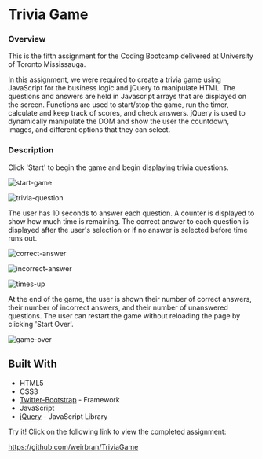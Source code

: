 # Trivia Game

### Overview

This is the fifth assignment for the Coding Bootcamp delivered at University of Toronto Mississauga.

In this assignment, we were required to create a trivia game using JavaScript for the business logic and jQuery to manipulate HTML. The questions and answers are held in Javascript arrays that are displayed on the screen. Functions are used to start/stop the game, run the timer, calculate and keep track of scores, and check answers. jQuery is used to dynamically manipulate the DOM and show the user the countdown, images, and different options that they can select. 

### Description

Click 'Start' to begin the game and begin displaying trivia questions.

![start-game](https://user-images.githubusercontent.com/37091892/48739623-889f8900-ec22-11e8-80c9-ba93d0190825.JPG)

![trivia-question](https://user-images.githubusercontent.com/37091892/48739626-889f8900-ec22-11e8-9018-1ece1c171c5f.JPG)

The user has 10 seconds to answer each question. A counter is displayed to show how much time is remaining. The correct answer to each question is displayed after the user's selection or if no answer is selected before time runs out.  

![correct-answer](https://user-images.githubusercontent.com/37091892/48739620-889f8900-ec22-11e8-82fd-3bde714195f8.JPG)

![incorrect-answer](https://user-images.githubusercontent.com/37091892/48739622-889f8900-ec22-11e8-9400-0d5174bc41d1.JPG)

![times-up](https://user-images.githubusercontent.com/37091892/48739625-889f8900-ec22-11e8-992b-33451993c0ea.JPG)

At the end of the game, the user is shown their number of correct answers, their number of incorrect answers, and their number of unanswered questions. The user can restart the game without reloading the page by clicking 'Start Over'.

![game-over](https://user-images.githubusercontent.com/37091892/48739621-889f8900-ec22-11e8-9974-6f3b106b46d4.JPG)

## Built With

- HTML5
- CSS3
- [Twitter-Bootstrap](http://getbootstrap.com/) - Framework
- JavaScript
- [jQuery](https://api.jquery.com/) - JavaScript Library

Try it! Click on the following link to view the completed assignment:

https://github.com/weirbran/TriviaGame
